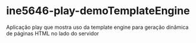 # ine5646-play-demoTemplateEngine
Aplicação play que mostra uso da template engine para geração dinâmica de páginas HTML no lado do servidor
